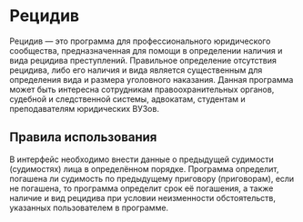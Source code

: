 Рецидив
=====================

Рецидив — это программа для профессионального юридического сообщества, предназначенная для помощи в определении наличия и вида рецидива преступлений.
Правильное определение отсутствия рецидива, либо его наличия и вида является существенным для определения вида и размера уголовного наказания. Данная программа может быть интересна сотрудникам правоохранительных органов, судебной и следственной системы, адвокатам, студентам и преподавателям юридических ВУЗов. 

Правила использования
-----------------------------------
В интерфейс необходимо внести данные о предыдущей судимости (судимостях) лица в определённом порядке. Программа определит, погашена ли судимость по предыдущему приговору (приговорам), если не погашена, то программа определит срок её погашения, а также наличие и вид рецидива при условии неизменности обстоятельств, указанных пользователем в программе.
